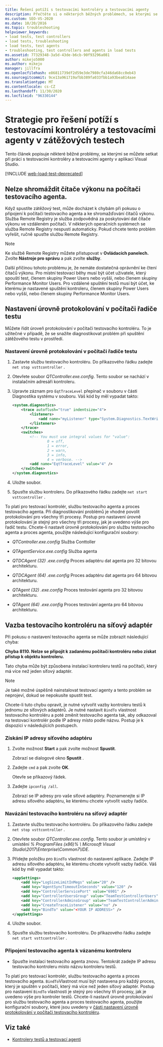 ```yaml
---
title: Řešení potíží s testovacími kontroléry a testovacími agenty
description: Přečtěte si o některých běžných problémech, se kterými se můžete setkat při práci s testovacími kontroléry a testovacími agenty ve Visual Studiu.
ms.custom: SEO-VS-2020
ms.date: 10/20/2016
ms.topic: troubleshooting
helpviewer_keywords:
- load tests, test controllers
- load tests, troubleshooting
- load tests, test agents
- troubleshooting, test controllers and agents in load tests
ms.assetid: 77329348-3a5d-43de-b6cb-90f93296a081
author: mikejo5000
ms.author: mikejo
manager: jillfra
ms.openlocfilehash: e86811739df2d59e3de7980cfa346da68cc0eb43
ms.sourcegitcommit: 9ce13a961719afbb389fa033fbb1a93bea814aae
ms.translationtype: MT
ms.contentlocale: cs-CZ
ms.lasthandoff: 11/30/2020
ms.locfileid: "96330144"
---
```

# <a name="strategies-for-troubleshooting-test-controllers-and-test-agents-in-load-tests"></a>Strategie pro řešení potíží s testovacími kontroléry a testovacími agenty v zátěžových testech

Tento článek popisuje některé běžné problémy, se kterými se můžete setkat při práci s testovacími kontroléry a testovacími agenty v aplikaci Visual Studio.

[!INCLUDE [web-load-test-deprecated](includes/web-load-test-deprecated.md)]

## <a name="unable-to-collect-performance-counters-on-test-agent-computer"></a>Nelze shromáždit čítače výkonu na počítači testovacího agenta.

Když spustíte zátěžový test, může docházet k chybám při pokusu o připojení k počítači testovacího agenta a ke shromažďování čítačů výkonu. Služba Remote Registry je služba zodpovědná za poskytování dat čítače výkonu ve vzdáleném počítači. V některých operačních systémech se služba Remote Registry nespustí automaticky. Pokud chcete tento problém vyřešit, ručně spusťte službu Remote Registry.

> [!NOTE]
> Ke službě Remote Registry můžete přistupovat v **Ovládacích panelech.** Zvolte **Nástroje pro správu** a pak zvolte **služby**.

Další příčinou tohoto problému je, že nemáte dostatečná oprávnění ke čtení čítačů výkonu. Pro místní testovací běhy musí být účet uživatele, který spouští test, členem skupiny Power Users nebo vyšší, nebo členem skupiny Performance Monitor Users. Pro vzdálené spuštění testů musí být účet, ke kterému je nastavené spuštění kontroleru, členem skupiny Power Users nebo vyšší, nebo členem skupiny Performance Monitor Users.

## <a name="set-the-logging-level-on-a-test-controller-computer"></a>Nastavení úrovně protokolování v počítači řadiče testu

Můžete řídit úroveň protokolování v počítači testovacího kontroléru. To je užitečné v případě, že se snažíte diagnostikovat problém při spuštění zátěžového testu v prostředí.

### <a name="to-set-the-logging-level-on-a-test-controller-computer"></a>Nastavení úrovně protokolování v počítači řadiče testu

1. Zastavte službu testovacího kontroléru. Do příkazového řádku zadejte `net stop vsttcontroller` .

2. Otevřete soubor *QTController.exe.config*. Tento soubor se nachází v instalačním adresáři kontroleru.

3. Upravte záznam pro `EqtTraceLevel` přepínač v souboru v části Diagnostika systému v souboru. Váš kód by měl vypadat takto:

    ```xml
    <system.diagnostics>
        <trace autoflush="true" indentsize="4">
            <listeners>
                <add name="myListener" type="System.Diagnostics.TextWriterTraceListener" initializeData="d:\VSTestHost.log" />
            </listeners>
        </trace>
        <switches>
            <!-- You must use integral values for "value":
                    0 = off,
                    1 = error,
                    2 = warn,
                    3 = info,
                    4 = verbose. -->
            <add name="EqtTraceLevel" value="4" />
        </switches>
    </system.diagnostics>
    ```

4. Uložte soubor.

5. Spusťte službu kontroleru. Do příkazového řádku zadejte `net start vsttcontroller` .

To platí pro testovací kontrolér, službu testovacího agenta a proces testovacího agenta. Při diagnostikování problémů je vhodné povolit protokolování pro všechny tři procesy. Postup pro nastavení úrovně protokolování je stejný pro všechny tři procesy, jak je uvedeno výše pro řadič testu. Chcete-li nastavit úrovně protokolování pro službu testovacího agenta a proces agenta, použijte následující konfigurační soubory:

- *QTController.exe.config* Služba Conttoller

- *QTAgentService.exe.config* Služba agenta

- *QTDCAgent (32) .exe.config* Proces adaptéru dat agenta pro 32 bitovou architekturu.

- *QTDCAgent (64) .exe.config* Proces adaptéru dat agenta pro 64 bitovou architekturu.

- *QTAgent (32) .exe.config* Proces testování agenta pro 32 bitovou architekturu.

- *QTAgent (64) .exe.config* Proces testování agenta pro 64 bitovou architekturu.

## <a name="bind-a-test-controller-to-a-network-adapter"></a>Vazba testovacího kontroléru na síťový adaptér

Při pokusu o nastavení testovacího agenta se může zobrazit následující chyba:

**Chyba 8110. Nelze se připojit k zadanému počítači kontroléru nebo získat přístup k objektu kontroleru.**

Tato chyba může být způsobena instalací kontroleru testů na počítači, který má více než jeden síťový adaptér.

> [!NOTE]
> Je také možné úspěšně nainstalovat testovací agenty a tento problém se neprojeví, dokud se nepokusíte spustit test.

Chcete-li tuto chybu opravit, je nutné vytvořit vazby kontroleru testů k jednomu ze síťových adaptérů. Je nutné nastavit `BindTo` vlastnost testovacího kontroléru a poté změnit testovacího agenta tak, aby odkazoval na testovací kontrolér podle IP adresy místo podle názvu. Postup je k dispozici v následujících postupech.

### <a name="to-obtain-the-ip-address-of-the-network-adapter"></a>Získání IP adresy síťového adaptéru

1. Zvolte možnost **Start** a pak zvolte možnost **Spustit**.

     Zobrazí se dialogové okno **Spustit** .

2. Zadejte `cmd` a pak zvolte **OK**.

     Otevře se příkazový řádek.

3. Zadejte `ipconfig /all`.

     Zobrazí se IP adresy pro vaše síťové adaptéry. Poznamenejte si IP adresu síťového adaptéru, ke kterému chcete vytvořit vazby řadiče.

### <a name="to-bind-a-test-controller-to-a-network-adapter"></a>Navázání testovacího kontroléru na síťový adaptér

1. Zastavte službu testovacího kontroléru. Do příkazového řádku zadejte `net stop vsttcontroller` .

2. Otevřete soubor *QTController.exe.config*. Tento soubor je umístěný v umístění *% ProgramFiles (x86)% \ Microsoft Visual Studio\2017\Enterprise\Common7\IDE*.

3. Přidejte položku pro `BindTo` vlastnost do nastavení aplikace. Zadejte IP adresu síťového adaptéru, ke kterému chcete vytvořit vazby řadiče. Váš kód by měl vypadat takto:

    ```xml
    <appSettings>
        <add key="LogSizeLimitInMegs" value="20" />
        <add key="AgentSyncTimeoutInSeconds" value="120" />
        <add key="ControllerServicePort" value="6901" />
        <add key="ControllerUsersGroup" value="TeamTestControllerUsers" />
        <add key="ControllerAdminsGroup" value="TeamTestControllerAdmins" />
        <add key="CreateTraceListener" value="no" />
        <add key="BindTo" value="<YOUR IP ADDRESS>" />
    </appSettings>
    ```

4. Uložte soubor.

5. Spusťte službu testovacího kontroléru. Do příkazového řádku zadejte `net start vsttcontroller` .

### <a name="to-connect-a-test-agent-to-a-bound-controller"></a>Připojení testovacího agenta k vázanému kontroleru

- Spusťte instalaci testovacího agenta znovu. Tentokrát zadejte IP adresu testovacího kontroleru místo názvu kontroleru testů.

To platí pro testovací kontrolér, službu testovacího agenta a proces testovacího agenta. `BindTo`Vlastnost musí být nastavena pro každý proces, který je spuštěn v počítači, který má více než jeden síťový adaptér. Postup pro nastavení `BindTo` vlastnosti je stejný pro všechny tři procesy, jak je uvedeno výše pro kontroler testů. Chcete-li nastavit úrovně protokolování pro službu testovacího agenta a proces testovacího agenta, použijte konfigurační soubory, které jsou uvedeny v [části nastavení úrovně protokolování v počítači testovacího kontroléru](#set-the-logging-level-on-a-test-controller-computer).

## <a name="see-also"></a>Viz také

- [Kontrolery testů a testovací agenti](../test/configure-test-agents-and-controllers-for-load-tests.md)
